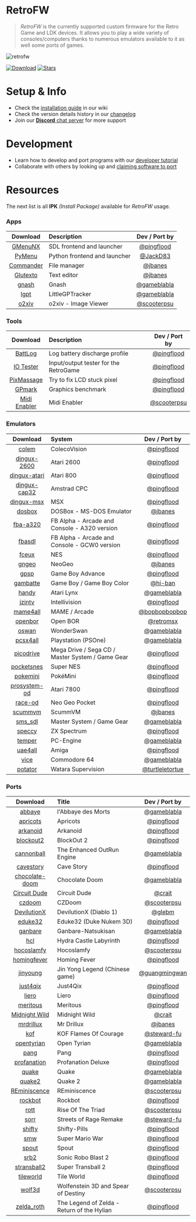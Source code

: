 # RetroFW

> _RetroFW_ is the currently supported custom firmware for the Retro Game and LDK devices. It allows you to play a wide variety of consoles/computers thanks to numerous emulators available to it as well some ports of games.

![retrofw](https://user-images.githubusercontent.com/348516/58355698-a3f68580-7e4b-11e9-9dff-ea1f795ed85c.png)

[![Download](https://img.shields.io/github/release/retrofw/firmware.svg?label=Download%20RetroFW&color=brightgreen)](https://github.com/retrofw/firmware/releases)
[![Stars](https://img.shields.io/github/stars/retrofw/firmware.svg?label=Project%20Stars)](https://github.com/retrofw/firmware/stargazers)

# Setup & Info

- Check the [installation guide](https://github.com/retrofw/firmware/wiki/Install-Firmware) in our wiki
- Check the version details history in our [changelog](https://github.com/retrofw/firmware/blob/master/CHANGELOG.md)
- Join our [**Discord** chat server](https://discord.gg/CX67MCH) for more support

# Development

- Learn how to develop and port programs with our [developer tutorial](https://docs.google.com/document/d/19kJXO3EZ8XCoeporuUUgV_S93AaPbSagza3sAgBILu8/edit?usp=sharing)
- Collaborate with others by looking up and [claiming software to port](https://docs.google.com/spreadsheets/d/1CfDmrbuRfihLl-emOtaS3RMg6t_em3EQQkQupw7vCRw/edit?usp=sharing)


# Resources

The next list is all **IPK** _(Install Package)_ available for _RetroFW_ usage.

### Apps
Download | Description | Dev / Port by
:------:|:------|:------:
[GMenuNX](https://github.com/pingflood/gmenunx/releases/download/latest/gmenunx.ipk) | SDL frontend and launcher | [@pingflood](https://github.com/pingflood)
[PyMenu](https://github.com/JackD83/PyMenu/releases/latest) | Python frontend and launcher | [@JackD83](https://github.com/JackD83)
[Commander](https://github.com/retrofw/dinguxcommander/releases/download/latest/commander.ipk) | File manager | [@jbanes](https://github.com/jbanes) 
[Glutexto](https://github.com/retrofw/glutexto/releases/download/latest/glutexto.ipk) | Text editor | [@jbanes](https://github.com/jbanes) 
[gnash](https://github.com/retrofw/gnash/releases/download/latest/gnash.ipk) | Gnash | [@gameblabla](https://github.com/gameblabla) 
[lgpt](https://github.com/retrofw/lgpt/releases/download/latest/lgpt.ipk) | LittleGPTracker | [@gameblabla](https://github.com/gameblabla) 
[o2xiv](https://github.com/scooterpsu/o2xiv/releases/download/latest/o2xiv.ipk) | o2xiv -  Image Viewer | [@scooterpsu](https://github.com/scooterpsu) 

### Tools
Download | Description | Dev / Port by
:------:|:------|:------:
[BattLog](https://github.com/pingflood/battlog/releases/download/initial/battlog.ipk) | Log battery discharge profile | [@pingflood](https://github.com/pingflood)
[IO Tester](https://github.com/pingflood/iotester/releases/download/initial/iotester.ipk) | Input/output tester for the RetroGame | [@pingflood](https://github.com/pingflood)
[PixMassage](https://github.com/pingflood/pixmassage/releases/download/initial/pixmassage.ipk) | Try to fix LCD stuck pixel | [@pingflood](https://github.com/pingflood)
[GPmark](https://github.com/pingflood/gpmark/releases/download/latest/gpmark.ipk) | Graphics benchmark | [@pingflood](https://github.com/pingflood)
[Midi Enabler](https://github.com/scooterpsu/midi-enabler/releases/download/latest/midi-enabler.ipk) | Midi Enabler | [@scooterpsu](https://github.com/scooterpsu/midi-enabler)

### Emulators
Download | System | Dev / Port by
:------:|:------|:------:
[colem](https://github.com/pingflood/colem/releases/download/latest/colem.ipk) | ColecoVision | [@pingflood](https://github.com/pingflood) 
[dingux-2600](https://github.com/pingflood/dingux-2600/releases/download/latest/dingux-2600.ipk) | Atari 2600 | [@pingflood](https://github.com/pingflood) 
[dingux-atari](https://github.com/pingflood/dingux-atari/releases/download/latest/dingux-atari.ipk) | Atari 800 | [@pingflood](https://github.com/pingflood) 
[dingux-cap32](https://github.com/pingflood/dingux-cap32/releases/download/latest/dingux-cap32.ipk) | Amstrad CPC | [@pingflood](https://github.com/pingflood) 
[dingux-msx](https://github.com/pingflood/dingux-msx/releases/download/latest/dingux-msx.ipk) | MSX | [@pingflood](https://github.com/pingflood) 
[dosbox](https://github.com/retrofw/dosbox/releases/download/latest/dosbox.ipk) | DOSBox - MS-DOS Emulator | [@jbanes](https://github.com/jbanes) 
[fba-a320](https://github.com/pingflood/fba-a320/releases/download/latest/fba-a320.ipk) | FB Alpha - Arcade and Console - A320 version | [@pingflood](https://github.com/pingflood) 
[fbasdl](https://github.com/pingflood/fba-sdl/releases/download/latest/fbasdl.ipk) | FB Alpha - Arcade and Console - GCW0 version | [@pingflood](https://github.com/pingflood)
[fceux](https://github.com/pingflood/FCEUX/releases/download/latest/fceux.ipk) | NES | [@pingflood](https://github.com/pingflood) 
[gngeo](https://github.com/jbanes/gngeo/releases/tag/20191116) | NeoGeo | [@jbanes](https://github.com/jbanes/gngeo) 
[gpsp](https://github.com/pingflood/gpsp/releases/download/latest/gpsp.ipk) | Game Boy Advance | [@pingflood](https://github.com/pingflood/gpsp) 
[gambatte](https://github.com/retrofw/gambatte/releases/download/latest/gambatte.ipk) | Game Boy / Game Boy Color | [@hi-ban](https://github.com/hi-ban) 
[handy](https://github.com/retrofw/handy/releases/download/latest/handy.ipk) | Atari Lynx | [@gameblabla](https://github.com/gameblabla) 
[jzintv](https://github.com/pingflood/jzintv/releases/download/latest/jzintv.ipk) | Intellivision | [@pingflood](https://github.com/pingflood/jzintv) 
[mame4all](https://gitlab.com/bopbopbopbop/mame4all-rs97/tags/) | MAME / Arcade | [@bopbopbopbop](https://gitlab.com/bopbopbopbop/mame4all-rs97) 
[openbor](https://github.com/retromsx/retrofw_ipks/releases/download/3.0_3434/openbor.ipk) | Open BOR | [@retromsx](https://github.com/retromsx) 
[oswan](https://github.com/retrofw/oswan/releases/download/latest/oswan.ipk) | WonderSwan | [@gameblabla](https://github.com/gameblabla) 
[pcsx4all](https://github.com/retrofw/pcsx4all/releases/download/latest/pcsx4all.ipk) | Playstation (PSOne) | [@gameblabla](https://github.com/gameblabla) 
[picodrive](https://github.com/pingflood/picodrive/releases/download/latest/picodrive.ipk) | Mega Drive / Sega CD / Master System / Game Gear | [@pingflood](https://github.com/pingflood/picodriv) 
[pocketsnes](https://github.com/pingflood/PocketSNES/releases/download/latest/pocketsnes.ipk) | Super NES | [@pingflood](https://github.com/pingflood/PocketSNES) 
[pokemini](https://github.com/pingflood/pokemini/releases/download/latest/pokemini.ipk) | PokéMini | [@pingflood](https://github.com/pingflood/pokemini) 
[prosystem-od](https://github.com/pingflood/prosystem-od/releases/download/latest/prosystem-od.ipk) | Atari 7800 | [@pingflood](https://github.com/pingflood/prosystem-od) 
[race-od](https://github.com/pingflood/race-od/releases/download/latest/race-od.ipk) | Neo Geo Pocket | [@pingflood](https://github.com/pingflood/race-od) 
[scummvm](https://github.com/jbanes/scummvm/releases/tag/2.1.0-RetroFW-RC5) | ScummVM | [@jbanes](https://github.com/jbanes/scummvm) 
[sms_sdl](https://github.com/retrofw/sms_sdl/releases/download/latest/sms_sdl.ipk) | Master System / Game Gear | [@gameblabla](https://github.com/gameblabla) 
[speccy](https://github.com/pingflood/speccy/releases/download/latest/speccy.ipk) | ZX Spectrum | [@pingflood](https://github.com/pingflood/speccy) 
[temper](https://github.com/retrofw/temper/releases/download/latest/temper.ipk) | PC-Engine | [@gameblabla](https://github.com/gameblabla) 
[uae4all](https://github.com/retrofw/uae4all/releases/download/latest/uae4all.ipk) | Amiga | [@pingflood](https://github.com/retrofw/uae4all) 
[vice](https://github.com/retrofw/vice/releases/download/latest/vice.ipk) | Commodore 64 | [@gameblabla](https://github.com/gameblabla) 
[potator](https://github.com/turtleletortue/potator/releases/download/1.1-0/potator.ipk) | Watara Supervision | [@turtleletortue](https://github.com/turtleletortue)

### Ports
Download | Title | Dev / Port by
:------:|:------|:------:
[abbaye](https://github.com/retrofw/abbaye/releases/download/latest/abbaye.ipk) | l'Abbaye des Morts | [@gameblabla](https://github.com/gameblabla) 
[apricots](https://github.com/retrofw/apricots/releases/download/latest/apricots.ipk) | Apricots | [@pingflood](https://github.com/retrofw/apricots) 
[arkanoid](https://github.com/retrofw/arkanoid/releases/download/latest/arkanoid.ipk) | Arkanoid | [@pingflood](https://github.com/retrofw/arkanoid) 
[blockout2](https://github.com/pingflood/blockout2/releases/download/latest/blockout2.ipk) | BlockOut 2 | [@pingflood](https://github.com/pingflood/blockout2)
[cannonball](https://github.com/retrofw/cannonball/releases/download/latest/cannonball.ipk) | The Enhanced OutRun Engine | [@gameblabla](https://github.com/gameblabla) 
[cavestory](https://github.com/retrofw/cavestory/releases/download/latest/cavestory.ipk) | Cave Story | [@pingflood](https://github.com/retrofw/cavestory)
[chocolate-doom](https://github.com/retrofw/chocolate-doom/releases/download/latest/chocolate-doom.ipk) | Chocolate Doom | [@gameblabla](https://github.com/gameblabla) 
[Circuit Dude](http://crait.net/download.php?file=CircuitDudeLDK.zip) | Circuit Dude | [@crait](http://crait.net/) 
[czdoom](https://github.com/scooterpsu/czdoom/releases/download/latest/czdoom.ipk) | CZDoom | [@scooterpsu](https://github.com/scooterpsu/czdoom) 
[DevilutionX](https://github.com/glebm/devilutionX/releases/download/0.5.0.300/devilutionx-retrofw.ipk) | DevilutionX (Diablo 1) | [@glebm](https://github.com/glebm/devilutionX/) 
[eduke32](https://github.com/retrofw/eduke32/releases/download/latest/eduke32.ipk) | Eduke32 (Duke Nukem 3D) | [@pingflood](https://github.com/retrofw/eduke32) 
[ganbare](https://github.com/retrofw/Ganbare-Natsuki-San/releases/download/latest/ganbare.ipk) | Ganbare-Natsukisan | [@gameblabla](https://github.com/gameblabla) 
[hcl](https://github.com/retrofw/hydracastlelabyrinth/releases/download/latest/hcl.ipk) | Hydra Castle Labyrinth | [@pingflood](https://github.com/retrofw/hydracastlelabyrinth) 
[hocoslamfy](https://github.com/scooterpsu/hocoslamfy/releases/download/latest/hocoslamfy.ipk) | Hocoslamfy | [@scooterpsu](https://github.com/scooterpsu/hocoslamfy) 
[homingfever](https://github.com/retrofw/homingfever/releases/download/latest/homingfever.ipk) | Homing Fever | [@pingflood](https://github.com/retrofw/retrofw/homingfever) 
[jinyoung](https://github.com/guangmingwan/rs97-jy/releases) | Jin Yong Legend (Chinese game) | [@guangmingwan](https://github.com/guangmingwan/rs97-jy) 
[just4qix](https://github.com/retrofw/just4qix/releases/download/latest/just4qix.ipk) | Just4Qix | [@pingflood](https://github.com/retrofw/just4qix)
[liero](https://github.com/pingflood/liero/releases/download/latest/liero.ipk) | Liero | [@pingflood](https://github.com/pingflood/liero) 
[meritous](https://github.com/retrofw/meritous/releases/download/latest/meritous.ipk) | Meritous | [@pingflood](https://github.com/retrofw/meritous) 
[Midnight Wild](http://crait.net/download.php?file=MidnightWildLDK.zip) | Midnight Wild | [@crait](http://crait.net/) 
[mrdrillux](https://github.com/retrofw/mrdrillux/releases/download/latest/mrdrillux.ipk) | Mr Drillux | [@jbanes](https://github.com/jbanes) 
[kof](https://github.com/retrofw/bennugd/releases/download/kof/kof.ipk) | KOF Flames Of Courage | [@steward-fu](https://github.com/retrofw/bennugd) 
[opentyrian](https://github.com/retrofw/opentyrian/releases/download/latest/opentyrian.ipk) | Open Tyrian | [@gameblabla](https://github.com/gameblabla) 
[pang](https://github.com/retrofw/pang/releases/download/latest/pang.ipk) | Pang | [@pingflood](https://github.com/retrofw/pang) 
[profanation](https://github.com/retrofw/profanation/releases/download/latest/profanation.ipk) | Profanation Deluxe | [@pingflood](https://github.com/retrofw/profanation)
[quake](https://github.com/retrofw/quake/releases/download/latest/quake.ipk) | Quake | [@gameblabla](https://github.com/gameblabla) 
[quake2](https://github.com/retrofw/quake2/releases/download/latest/quake2.ipk) | Quake 2 | [@gameblabla](https://github.com/gameblabla) 
[REminiscence](https://github.com/scooterpsu/REminiscence/releases/download/latest/reminiscence.ipk) | REminiscence | [@scooterpsu](https://github.com/scooterpsu) 
[rockbot](https://github.com/retrofw/rockbot/releases/download/latest/rockbot.ipk) | Rockbot | [@pingflood](https://github.com/retrofw/rockbot) 
[rott](https://github.com/scooterpsu/rott-rs97/releases/) | Rise Of The Triad | [@scooterpsu](https://github.com/scooterpsu/rott-rs97/releases/)
[sorr](https://github.com/retrofw/bennugd/releases/download/sorr/sorr.ipk) | Streets of Rage Remake | [@steward-fu](https://github.com/retrofw/bennugd) 
[shifty](https://github.com/retrofw/shifty/releases/download/latest/shifty.ipk) | Shifty-Pills | [@pingflood](https://github.com/retrofw/shifty/releases) 
[smw](https://github.com/retrofw/smw/releases/download/latest/smw.ipk) | Super Mario War | [@pingflood](https://github.com/retrofw/smw) 
[spout](https://github.com/retrofw/spout/releases/download/latest/spout.ipk) | Spout | [@pingflood](https://github.com/retrofw/spout) 
[srb2](https://github.com/retrofw/srb2/releases/download/latest/srb2.ipk) | Sonic Robo Blast 2 | [@pingflood](https://github.com/retrofw/srb2/releases)
[stransball2](https://github.com/retrofw/stransball2/releases/download/latest/stransball2.ipk) | Super Transball 2 | [@pingflood](https://github.com/retrofw/stransball2)
[tileworld](https://github.com/retrofw/tileworld/releases/download/latest/tileworld.ipk) | Tile World | [@pingflood](https://github.com/retrofw/tileworld) 
[wolf3d](https://github.com/scooterpsu/wolf3d/releases) | Wolfenstein 3D and Spear of Destiny | [@scooterpsu](https://github.com/scooterpsu/wolf3d) 
[zelda_roth](https://github.com/retrofw/zelda_roth/releases/download/latest/zelda_roth.ipk) | The Legend of Zelda - Return of the Hylian | [@pingflood](https://github.com/retrofw/zelda_roth) 
